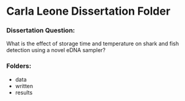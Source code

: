 
# Carla Leone Dissertation Folder
### Dissertation Question:

What is the effect of storage time and temperature on shark and fish detection using a novel eDNA sampler?

### Folders:
- data
- written
- results
